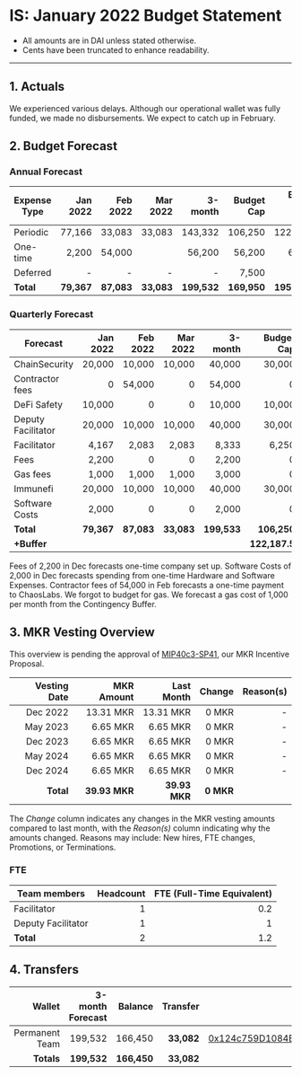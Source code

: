 # IS: January 2022 Budget Statement

* All amounts are in DAI unless stated otherwise.
* Cents have been truncated to enhance readability.

---

## 1. Actuals

We experienced various delays. Although our operational wallet was fully funded, we made no disbursements. We expect to catch up in February.

## 2. Budget Forecast

### Annual Forecast

| Expense Type | Jan 2022 | Feb 2022 | Mar 2022 | 3-month | Budget Cap | Budget Cap + buffer |
| ------------ | -------: | -------: | -------: | ------: | ---------: | ------------------: |
| Periodic     | 77,166   | 33,083   | 33,083   | 143,332 |   106,250  | 122,187.5          |
| One-time     | 2,200    | 54,000   |          |  56,200 |   56,200   | 64,630              |
| Deferred     | -        |    -     | -        |      -  |   7,500    | 8,625              |
| **Total**    |**79,367**|**87,083**|**33,083**|**199,532**|**169,950**|**195,442.5**       |

### Quarterly Forecast

| Forecast            | Jan 2022   | Feb 2022  | Mar 2022  | 3-month | Budget Cap |
|---------------------|-------:|----------:|----------:|--------:|-----------:|
| ChainSecurity	      | 20,000 | 10,000 | 10,000 | 40,000   | 30,000 |
| Contractor fees     |      0 | 54,000 |      0 | 54,000 |      0 |
| DeFi Safety	      | 10,000 |     0  |      0 | 10,000 | 10,000 |
| Deputy Facilitator  | 20,000 | 10,000 | 10,000 | 40,000 | 30,000 |
| Facilitator         | 4,167  | 2,083  | 2,083  | 8,333  | 6,250  |
| Fees	              |  2,200 | 0      |     0  | 2,200  |      0 |
| Gas fees            |  1,000 | 1,000  | 1,000   | 3,000    | 0  |
| Immunefi	      | 20,000 | 10,000 | 10,000 | 40,000 | 30,000 |
| Software Costs      | 2,000  |      0 |     0  | 2,000  |      0 |
| **Total**           |**79,367**|**87,083**|**33,083**|**199,533**|**106,250**|
| **+Buffer**         |        |        |        |        |**122,187.5**|

Fees of 2,200 in Dec forecasts one-time company set up. Software Costs
of 2,000 in Dec forecasts spending from one-time Hardware and Software
Expenses. Contractor fees of 54,000 in Feb forecasts a one-time
payment to ChaosLabs. We forgot to budget for gas. We forecast a gas
cost of 1,000 per month from the Contingency Buffer.

## 3. MKR Vesting Overview

This overview is pending the approval of [MIP40c3-SP41](https://forum.makerdao.com/t/mip40c3-sp41-immunefi-security-core-unit-mkr-budget-is-001/10814), our MKR Incentive Proposal.
 
|  Vesting Date  |       MKR Amount | Last Month |        Change |      Reason(s) |
|---------------:|-----------------:|-----------:|--------------:|---------------:|
|  Dec 2022        |      13.31 MKR |  13.31 MKR |   0 MKR |      -  |
|  May 2023        |       6.65 MKR |   6.65 MKR |   0 MKR |      - |
|  Dec 2023        |       6.65 MKR |   6.65 MKR |   0 MKR |      - |
|  May 2024        |       6.65 MKR |   6.65 MKR |   0 MKR |      - |
|  Dec 2024        |       6.65 MKR |   6.65 MKR |   0 MKR |      - |
|  **Total**       | **39.93 MKR**  |**39.93 MKR**| **0 MKR** |           |

The *Change* column indicates any changes in the MKR vesting amounts compared to last month, with the *Reason(s)* column indicating why the amounts changed. Reasons may include: New hires, FTE changes, Promotions, or Terminations.

### FTE

| Team members              |Headcount|FTE (Full-Time Equivalent)|
|---------------------------|--------:|-------------------------:|
| Facilitator               |1        |0.2                       |
| Deputy Facilitator        |1        |1                         |
| **Total**                 |2        |1.2                       |

## 4. Transfers

|  Wallet | 3-month Forecast    | Balance |      Transfer |                Multi-sig Address |
|--------:|---------------------:|-------:|--------------:|---------------------------------:|
| Permanent Team | 199,532     | 166,450      | **33,082** | [0x124c759D1084E67B19a206ab85c4527Fab26c342](https://gnosis-safe.io/app/#/safes/0x124c759D1084E67B19a206ab85c4527Fab26c342) |
| **Totals**     | **199,532** | **166,450**  | **33,082** | |
